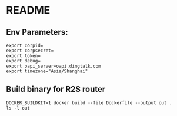 # README

## Env Parameters:
```
export corpid=
export corpsecret=
export token=
export debug=
export oapi_server=oapi.dingtalk.com
export timezone="Asia/Shanghai"
```

## Build binary for R2S router
```
DOCKER_BUILDKIT=1 docker build --file Dockerfile --output out .
ls -l out
```